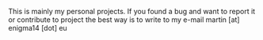 This is mainly my personal projects. If you found a bug and want to report it or contribute to project the best way is to
write to my e-mail martin [at] enigma14 [dot] eu

